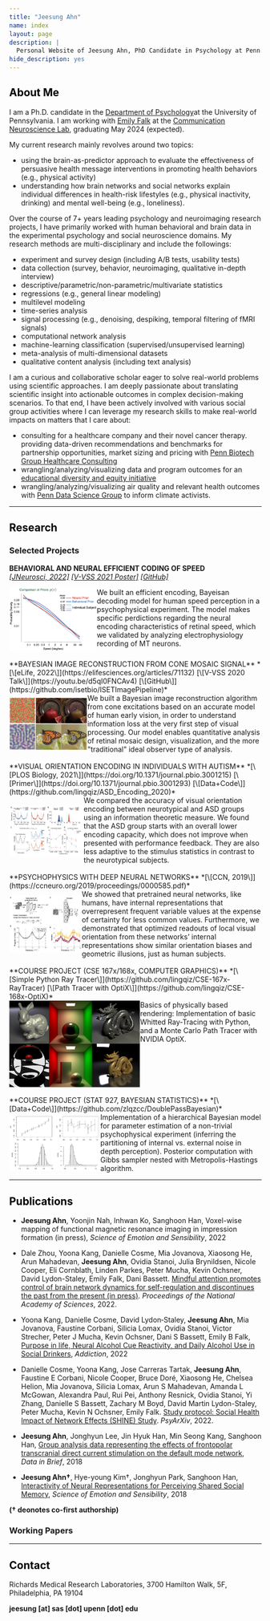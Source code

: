 ```yaml
---
title: "Jeesung Ahn"
name: index
layout: page
description: |
  Personal Website of Jeesung Ahn, PhD Candidate in Psychology at Penn.
hide_description: yes
---
```


<style type="text/css">
	.page-title {
		position: absolute;
		width: 1px;
  		height: 1px;
  		margin: -1px;
  		border: 0;
  		padding: 0;
  		clip: rect(0 0 0 0);
  		overflow: hidden;
	}
</style>

<h2 class="h1" style="color: rgb(0,0,0)" id="about">About Me </h2>

I am a Ph.D. candidate in the [Department of Psychology](https://psychology.sas.upenn.edu)at the University of Pennsylvania. I am working with [Emily Falk](https://www.asc.upenn.edu/people/faculty/emily-falk-phd) at the [Communication Neuroscience Lab](https://www.asc.upenn.edu/research/centers/communication-neuroscience-lab), graduating May 2024 (expected).

My current research mainly revolves around two topics: 
- using the brain-as-predictor approach to evaluate the effectiveness of persuasive health message interventions in promoting health behaviors (e.g., physical activity)
- understanding how brain networks and social networks explain individual differences in health-risk lifestyles (e.g., physical inactivity, drinking) and mental well-being (e.g., loneliness).

Over the course of 7+ years leading psychology and neuroimaging research projects, I have primarily worked with human behavioral and brain data in the experimental psychology and social neuroscience domains. My research methods are multi-disciplinary and include the followings: 
- experiment and survey design (including A/B tests, usability tests)
- data collection (survey, behavior, neuroimaging, qualitative in-depth interview)
- descriptive/parametric/non-parametric/multivariate statistics
- regressions (e.g., general linear modeling)
- multilevel modeling
- time-series analysis
- signal processing (e.g., denoising, despiking, temporal filtering of fMRI signals)
- computational network analysis
- machine-learning classification (supervised/unsupervised learning)
- meta-analysis of multi-dimensional datasets
- qualitative content analysis (including text analysis)

I am a curious and collaborative scholar eager to solve real-world problems using scientific approaches. I am deeply passionate about translating scientific insight into actionable outcomes in complex decision-making scenarios. To that end, I have been actively involved with various social group activities where I can leverage my research skills to make real-world impacts on matters that I care about:
- consulting for a healthcare company and their novel cancer therapy. providing data-driven recommendations and benchmarks for partnership opportunities, market sizing and pricing with [Penn Biotech Group Healthcare Consulting](https://pennbiotechgroup.org/)
- wrangling/analyzing/visualizing data and program outcomes for an [educational diversity and equity initiative](https://web.sas.upenn.edu/dive/)
- wrangling/analyzing/visualizing air quality and relevant health outcomes with [Penn Data Science Group](https://penndsg.com/) to inform climate activists.

---
<h2 class="h1" style="color: rgb(0,0,0)" id="research">Research </h2>
<h3 class="h2">Selected Projects</h3>

**BEHAVIORAL AND NEURAL EFFICIENT CODING OF SPEED**  
*[\[JNeurosci, 2022\]](https://www.jneurosci.org/content/42/14/2951)  [\[V-VSS 2021 Poster\]](https://www.youtube.com/watch?v=W5DH4h2dH8Y)  [\[GitHub\]](https://github.com/lingqiz/Speed_Prior_2021)* <br>

<div class="row">
  <div class="column">
  <img class="proj-image" src="/assets/img/speedPrior.png" style="height: 100%; width: 100%; object-fit: contain">
  </div>

  <div class="column" markdown="1">
  We built an efficient encoding, Bayeisan decoding model for human speed perception in a psychophysical experiment. The model makes specific perdictions regarding the neural encoding characteristics of retinal speed, which we validated by analyzing electrophysiology recording of MT neurons.
  </div>
</div>

<br>
**BAYESIAN IMAGE RECONSTRUCTION FROM CONE MOSAIC SIGNAL**  
*[\[eLife, 2022\]](https://elifesciences.org/articles/71132)  [\[V-VSS 2020 Talk\]](https://youtu.be/d5qI0FNCAv4)  [\[GitHub\]](https://github.com/isetbio/ISETImagePipeline)* <br>

<div class="row">
  <div class="column">
  <img class="proj-image" src="/assets/img/imageRecon.png" style="height: 100%; width: 100%; object-fit: contain">
  </div>

  <div class="column" markdown="1">
  We built a Bayesian image reconstruction algorithm from cone excitations based on an accurate model of human early vision, in order to understand information loss at the very first step of visual processing. Our model enables quantitative analysis of retinal mosaic design, visualization, and the more "traditional" ideal observer type of analysis.
  </div>
</div>

<br>
**VISUAL ORIENTATION ENCODING IN INDIVIDUALS WITH AUTISM**  
*[\[PLOS Biology, 2021\]](https://doi.org/10.1371/journal.pbio.3001215)  [\[Primer\]](https://doi.org/10.1371/journal.pbio.3001293)  [\[Data+Code\]](https://github.com/lingqiz/ASD_Encoding_2020)* <br>

<div class="row">
  <div class="column">
  <img class="proj-image" src="/assets/img/encodingASD.png" style="height: 100%; width: 100%; object-fit: contain">
  </div>

  <div class="column" markdown="1">
  We compared the accuracy of visual orientation encoding between neurotypical and ASD groups using an information theoretic measure. We found that the ASD group starts with an overall lower encoding capacity, which does not improve when presented with performance feedback. They are also less adaptive to the stimulus statistics in contrast to the neurotypical subjects.
  </div>
</div>

<br>
**PSYCHOPHYSICS WITH DEEP NEURAL NETWORKS**  
*[\[CCN, 2019\]](https://ccneuro.org/2019/proceedings/0000585.pdf)* <br>

<div class="row">
  <div class="column">
  <img class="proj-image" src="/assets/img/ccn2019.png" style="height: 100%; width: 100%; object-fit: contain">
  </div>

  <div class="column" markdown="1">
  We showed that pretrained neural networks, like humans, have internal representations that overrepresent frequent variable values at the expense of certainty for less common values. Furthermore, we demonstrated that optimized readouts of local visual orientation from these networks’ internal representations show similar orientation biases and geometric illusions, just as human subjects.
  </div>
</div>

<br>
**COURSE PROJECT (CSE 167x/168x, COMPUTER GRAPHICS)**  
*[\[Simple Python Ray Tracer\]](https://github.com/lingqiz/CSE-167x-RayTracer)  [\[Path Tracer with OptiX\]](https://github.com/lingqiz/CSE-168x-OptiX)* <br>

<div class="row">
  <div class="column">
  <img class="proj-image" src="/assets/img/cse167.png" style="height: 100%; width: 100%; object-fit: contain">
  </div>

  <div class="column" markdown="1">
  Basics of physically based rendering: Implementation of basic Whitted Ray-Tracing with Python, and a Monte Carlo Path Tracer with NVIDIA OptiX.
  </div>
</div>

<br>
**COURSE PROJECT (STAT 927, BAYESIAN STATISTICS)**  
*[\[Data+Code\]](https://github.com/zlqzcc/DoublePassBayesian)* <br>

<div class="row">
  <div class="column">
  <img class="proj-image" src="/assets/img/bayesian.png" style="height: 100%; width: 100%; object-fit: contain">
  </div>

  <div class="column" markdown="1">
  Implementation of a hierarchical Bayesian model for parameter estimation of a non-trivial psychophysical experiment (inferring the partitioning of internal vs. external noise in depth perception). Posterior computation with Gibbs sampler nested with Metropolis-Hastings algorithm.
  </div>
</div>

---
<h2 class="h1" style="color: rgb(0,0,0)" id="publications">Publications </h2>

* **Jeesung Ahn**, Yoonjin Nah, Inhwan Ko, Sanghoon Han, Voxel-wise mapping of functional magnetic resonance imaging in impression formation (in press), *Science of Emotion and Sensibility*, 2022

* Dale Zhou, Yoona Kang, Danielle Cosme, Mia Jovanova, Xiaosong He, Arun Mahadevan, **Jeesung Ahn**, Ovidia Stanoi, Julia Brynildsen, Nicole Cooper, Eli Cornblath, Linden Parkes, Peter Mucha, Kevin Ochsner, David Lydon-Staley, Emily Falk, Dani Bassett. [Mindful attention promotes control of brain network dynamics for self-regulation and discontinues the past from the present (in press)](https://psyarxiv.com/u83my/). *Proceedings of the National Academy of Sciences*, 2022.

* Yoona Kang, Danielle Cosme, David Lydon‐Staley, **Jeesung Ahn**, Mia Jovanova, Faustine Corbani, Silicia Lomax, Ovidia Stanoi, Victor Strecher, Peter J Mucha, Kevin Ochsner, Dani S Bassett, Emily B Falk, [Purpose in life, Neural Alcohol Cue Reactivity, and Daily Alcohol Use in Social Drinkers](https://onlinelibrary.wiley.com/doi/pdf/10.1111/add.16012), *Addiction*, 2022

* Danielle Cosme, Yoona Kang, Jose Carreras Tartak, **Jeesung Ahn**, Faustine E Corbani, Nicole Cooper, Bruce Doré, Xiaosong He, Chelsea Helion, Mia Jovanova, Silicia Lomax, Arun S Mahadevan, Amanda L McGowan, Alexandra Paul, Rui Pei, Anthony Resnick, Ovidia Stanoi, Yi Zhang, Danielle S Bassett, Zachary M Boyd, David Martin Lydon-Staley, Peter Mucha, Kevin N Ochsner, Emily Falk.
[Study protocol: Social Health Impact of Network Effects (SHINE) Study](https://psyarxiv.com/cj2nx/). *PsyArXiv*, 2022.

* **Jeesung Ahn**, Jonghyun Lee, Jin Hyuk Han, Min Seong Kang, Sanghoon Han, [Group analysis data representing the effects of frontopolar transcranial direct current stimulation on the default mode network](https://www.sciencedirect.com/science/article/pii/S2352340918310163), *Data in Brief*, 2018

* **Jeesung Ahn†**, Hye-young Kim†, Jonghyun Park, Sanghoon Han, [Interactivity of Neural Representations for Perceiving Shared Social Memory](https://koreascience.kr/article/JAKO201836262560035.pdf), *Science of Emotion and Sensibility*, 2018

**(† deonotes co-first authorship)**

<h3 class="h2">Working Papers</h3>


---
<h2 class="h1" style="color: rgb(0,0,0)" id="contact-me">Contact </h2>

Richards Medical Research Laboratories,
3700 Hamilton Walk, 5F, Philadelphia, PA 19104 

<p class="home-element"><strong> jeesung [at] sas [dot] upenn [dot] edu</strong></p>

<style type="text/css">
  .body-social > ul {
    display: inline-block;
    list-style-type: none;
    margin-bottom: 0;
    overflow: hidden;
    padding: 0;
  }

  .body-social > ul > li {
    float: left;

    /* padding-left: 5px; */
    padding-right: 10px;

    /* display: inline-block; */
  }

  .body-social > ul > li > a {
    display: inline;
    text-align: center;
    font-size: 0.95rem;
    font-weight: 600;
    /*width: 3rem;*/
    /*height: 4rem;*/
    padding: 4px;

    /* line-height: 3rem; */

    text-decoration: none;
    border-width: 1px;
    border-style: solid;
    border-radius: 5px;
    transition: background-color 250ms, color 250ms, text-decoration-color 250ms, border-color 250ms;

    /* border-bottom: none; */
  }

  .body-social > ul > li > a:not(.btn):not(.no-hover) {
    border-color: var(--accent-color);
  }

  .body-social > ul > li > a:hover {
    color: white;
    background-color: var(--accent-color);
    border-radius: 5px;
    padding: 4px;
    transition: background-color 250ms, color 250ms, text-decoration-color 250ms, border-color 250ms;
  }

  .row {
    display: flex;
  }

  .column {
    flex: 50%;
  }

  img.proj-image {
    display: block;
    margin-right: auto;
    padding-right: 20px;
  }
</style>
